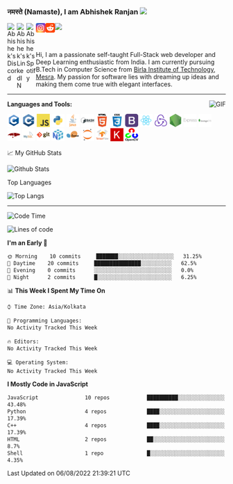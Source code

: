 ### नमस्ते (Namaste), I am Abhishek Ranjan <img src="https://media.giphy.com/media/hvRJCLFzcasrR4ia7z/giphy.gif" width="25px">
<a href="https://discord.gg/3MXDfBun">
  <img align="left" alt="Abhishek's Discord" width="22px" src="https://raw.githubusercontent.com/peterthehan/peterthehan/master/assets/discord.svg" />
</a>
<a href="https://www.linkedin.com/in/arabhiar/">
  <img align="left" alt="Abhishek's LinkedIN" width="22px" src="https://raw.githubusercontent.com/peterthehan/peterthehan/master/assets/linkedin.svg" />
</a>
<a href="https://open.spotify.com/user/zva18anmapplop2llzex26jdn">
  <img align="left" alt="Abhishek's Spotify" width="22px" src="https://raw.githubusercontent.com/peterthehan/peterthehan/master/assets/spotify.svg" />
</a>
<a href="https://www.instagram.com/46h15h3k_/">
  <img align="left" alt="Abhishek's Insta" width="22px" src="https://raw.githubusercontent.com/edent/SuperTinyIcons/8e583e7ef9b3eb18787975676ed61fadee086578/images/svg/instagram.svg" />
</a>
<a href="https://www.reddit.com/user/46h15h3k_">
  <img align="left" alt="Abhishek's Reddit" width="22px" src="https://raw.githubusercontent.com/edent/SuperTinyIcons/8e583e7ef9b3eb18787975676ed61fadee086578/images/svg/reddit.svg" />
</a>

![](https://visitor-badge.glitch.me/badge?page_id=arabhiar.arabhiar)

<br />

Hi, I am a passionate self-taught Full-Stack web developer and Deep Learning enthusiastic from India. I am currently pursuing B.Tech in Computer Science from [Birla Institute of Technology, Mesra](https://www.bitmesra.ac.in/). My passion for software lies with dreaming up ideas and making them come true with elegant interfaces.

---

  <img align="right" alt="GIF" src="https://camo.githubusercontent.com/bd726cfc172cb5b5dcd647b51810e1d092cf3595c0d2c9a6f202839fd7fd1858/68747470733a2f2f73706f746966792d6769746875622d70726f66696c652e76657263656c2e6170702f6170692f766965773f7569643d7a76613138616e6d6170706c6f70326c6c7a657832366a646e26636f7665725f696d6167653d74727565267468656d653d64656661756c74"  />
  <div align='right'></div>
  

**Languages and Tools:**  


<code><img height="30" src="https://raw.githubusercontent.com/github/explore/main/topics/c/c.png"></code>
<code><img height="30" src="https://raw.githubusercontent.com/github/explore/80688e429a7d4ef2fca1e82350fe8e3517d3494d/topics/cpp/cpp.png"></code>
<code><img height="30" src="https://raw.githubusercontent.com/github/explore/80688e429a7d4ef2fca1e82350fe8e3517d3494d/topics/javascript/javascript.png"></code>
<code><img height="30" src="https://raw.githubusercontent.com/github/explore/main/topics/python/python.png"></code>
<code><img height="30" src="https://raw.githubusercontent.com/github/explore/main/topics/java/java.png"></code>
<code><img height="30" src="https://raw.githubusercontent.com/github/explore/main/topics/bash/bash.png"></code>
<code><img height="30" src="https://raw.githubusercontent.com/github/explore/main/topics/html/html.png"></code>
<code><img height="30" src="https://raw.githubusercontent.com/github/explore/main/topics/css/css.png"></code>
<code><img height="30" src="https://raw.githubusercontent.com/github/explore/main/topics/bootstrap/bootstrap.png"></code>
<code><img height="30" src="https://raw.githubusercontent.com/github/explore/80688e429a7d4ef2fca1e82350fe8e3517d3494d/topics/react/react.png"></code>
<code><img height="30" src="https://raw.githubusercontent.com/github/explore/main/topics/redux/redux.png"></code>
<code><img height="30" src="https://raw.githubusercontent.com/github/explore/80688e429a7d4ef2fca1e82350fe8e3517d3494d/topics/nodejs/nodejs.png"></code>
<code><img height="30" src="https://raw.githubusercontent.com/github/explore/main/topics/express/express.png"></code>
<code><img height="30" src="https://raw.githubusercontent.com/github/explore/main/topics/mongodb/mongodb.png"></code>
<code><img height="30" src="https://raw.githubusercontent.com/github/explore/main/topics/mongoose/mongoose.png"></code>
<code><img height="30" src="https://raw.githubusercontent.com/github/explore/main/topics/mysql/mysql.png"></code>
<code><img height="30" src="https://raw.githubusercontent.com/github/explore/80688e429a7d4ef2fca1e82350fe8e3517d3494d/topics/git/git.png"></code>
<code><img height="30" src="https://raw.githubusercontent.com/github/explore/main/topics/numpy/numpy.png"></code>
<code><img height="30" src="https://raw.githubusercontent.com/github/explore/main/topics/scikit-learn/scikit-learn.png"></code>
<code><img height="30" src="https://raw.githubusercontent.com/github/explore/main/topics/jupyter-notebook/jupyter-notebook.png"></code>
<code><img height="30" src="https://raw.githubusercontent.com/github/explore/main/topics/tensorflow/tensorflow.png"></code>
<code><img height="30" src="https://raw.githubusercontent.com/github/explore/main/topics/keras/keras.png"></code>
<code><img height="30" src="https://raw.githubusercontent.com/github/explore/main/topics/opencv/opencv.png"></code>


📈 My GitHub Stats

![Github Stats](https://github-readme-stats.vercel.app/api?username=arabhiar&show_icons=true&include_all_commits=true&theme=vue-dark&count_private=true)
<br/>

Top Languages

![Top Langs](https://github-readme-stats.vercel.app/api/top-langs/?username=arabhiar&layout=compact&theme=vue-dark)
<br/>

---
<!--START_SECTION:waka-->
![Code Time](http://img.shields.io/badge/Code%20Time-439%20hrs%204%20mins-blue)

![Lines of code](https://img.shields.io/badge/From%20Hello%20World%20I%27ve%20Written-171%20Thousand%20lines%20of%20code-blue)

**I'm an Early 🐤** 

```text
🌞 Morning    10 commits     ███████░░░░░░░░░░░░░░░░░░   31.25% 
🌆 Daytime    20 commits     ███████████████░░░░░░░░░░   62.5% 
🌃 Evening    0 commits      ░░░░░░░░░░░░░░░░░░░░░░░░░   0.0% 
🌙 Night      2 commits      █░░░░░░░░░░░░░░░░░░░░░░░░   6.25%

```


📊 **This Week I Spent My Time On** 

```text
⌚︎ Time Zone: Asia/Kolkata

💬 Programming Languages: 
No Activity Tracked This Week

🔥 Editors: 
No Activity Tracked This Week

💻 Operating System: 
No Activity Tracked This Week

```

**I Mostly Code in JavaScript** 

```text
JavaScript               10 repos            ██████████░░░░░░░░░░░░░░░   43.48% 
Python                   4 repos             ████░░░░░░░░░░░░░░░░░░░░░   17.39% 
C++                      4 repos             ████░░░░░░░░░░░░░░░░░░░░░   17.39% 
HTML                     2 repos             ██░░░░░░░░░░░░░░░░░░░░░░░   8.7% 
Shell                    1 repo              █░░░░░░░░░░░░░░░░░░░░░░░░   4.35%

```



 Last Updated on 06/08/2022 21:39:21 UTC
<!--END_SECTION:waka-->
